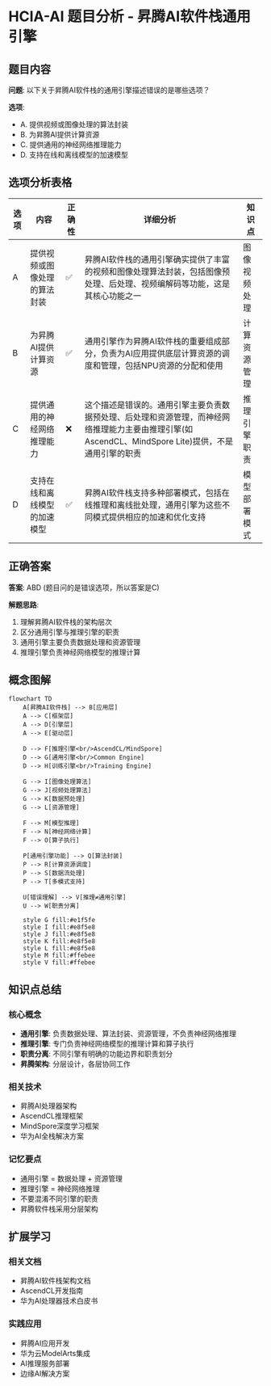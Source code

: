 # HCIA-AI 题目分析 - 昇腾AI软件栈通用引擎

## 题目内容

**问题**: 以下关于昇腾AI软件栈的通用引擎描述错误的是哪些选项？

**选项**:
- A. 提供视频或图像处理的算法封装
- B. 为昇腾AI提供计算资源
- C. 提供通用的神经网络推理能力
- D. 支持在线和离线模型的加速模型

## 选项分析表格

| 选项 | 内容 | 正确性 | 详细分析 | 知识点 |
|------|------|--------|----------|--------|
| A | 提供视频或图像处理的算法封装 | ✅ | 昇腾AI软件栈的通用引擎确实提供了丰富的视频和图像处理算法封装，包括图像预处理、后处理、视频编解码等功能，这是其核心功能之一 | 图像视频处理 |
| B | 为昇腾AI提供计算资源 | ✅ | 通用引擎作为昇腾AI软件栈的重要组成部分，负责为AI应用提供底层计算资源的调度和管理，包括NPU资源的分配和使用 | 计算资源管理 |
| C | 提供通用的神经网络推理能力 | ❌ | 这个描述是错误的。通用引擎主要负责数据预处理、后处理和资源管理，而神经网络推理能力主要由推理引擎(如AscendCL、MindSpore Lite)提供，不是通用引擎的职责 | 推理引擎职责 |
| D | 支持在线和离线模型的加速模型 | ✅ | 昇腾AI软件栈支持多种部署模式，包括在线推理和离线批处理，通用引擎为这些不同模式提供相应的加速和优化支持 | 模型部署模式 |

## 正确答案
**答案**: ABD (题目问的是错误选项，所以答案是C)

**解题思路**: 
1. 理解昇腾AI软件栈的架构层次
2. 区分通用引擎与推理引擎的职责
3. 通用引擎主要负责数据处理和资源管理
4. 推理引擎负责神经网络模型的推理计算

## 概念图解

```mermaid
flowchart TD
    A[昇腾AI软件栈] --> B[应用层]
    A --> C[框架层]
    A --> D[引擎层]
    A --> E[驱动层]
    
    D --> F[推理引擎<br/>AscendCL/MindSpore]
    D --> G[通用引擎<br/>Common Engine]
    D --> H[训练引擎<br/>Training Engine]
    
    G --> I[图像处理算法]
    G --> J[视频处理算法]
    G --> K[数据预处理]
    G --> L[资源管理]
    
    F --> M[模型推理]
    F --> N[神经网络计算]
    F --> O[算子执行]
    
    P[通用引擎功能] --> Q[算法封装]
    P --> R[计算资源调度]
    P --> S[数据流处理]
    P --> T[多模式支持]
    
    U[错误理解] --> V[推理≠通用引擎]
    U --> W[职责分离]
    
    style G fill:#e1f5fe
    style I fill:#e8f5e8
    style J fill:#e8f5e8
    style K fill:#e8f5e8
    style L fill:#e8f5e8
    style M fill:#ffebee
    style V fill:#ffebee
```

## 知识点总结

### 核心概念
- **通用引擎**: 负责数据处理、算法封装、资源管理，不负责神经网络推理
- **推理引擎**: 专门负责神经网络模型的推理计算和算子执行
- **职责分离**: 不同引擎有明确的功能边界和职责划分
- **昇腾架构**: 分层设计，各层协同工作

### 相关技术
- 昇腾AI处理器架构
- AscendCL推理框架
- MindSpore深度学习框架
- 华为AI全栈解决方案

### 记忆要点
- 通用引擎 = 数据处理 + 资源管理
- 推理引擎 = 神经网络推理
- 不要混淆不同引擎的职责
- 昇腾软件栈采用分层架构

## 扩展学习

### 相关文档
- 昇腾AI软件栈架构文档
- AscendCL开发指南
- 华为AI处理器技术白皮书

### 实践应用
- 昇腾AI应用开发
- 华为云ModelArts集成
- AI推理服务部署
- 边缘AI解决方案
